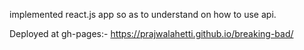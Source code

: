 implemented react.js app so as to understand on how to use api.

Deployed at gh-pages:- https://prajwalahetti.github.io/breaking-bad/
